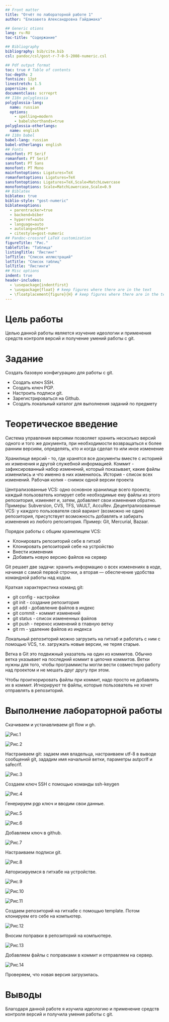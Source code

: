 ```yaml
---
## Front matter
title: "Отчёт по лабораторной работе 1"
author: "Елизавета Александровна Гайдамака"

## Generic otions
lang: ru-RU
toc-title: "Содержание"

## Bibliography
bibliography: bib/cite.bib
csl: pandoc/csl/gost-r-7-0-5-2008-numeric.csl

## Pdf output format
toc: true # Table of contents
toc-depth: 2
fontsize: 12pt
linestretch: 1.5
papersize: a4
documentclass: scrreprt
## I18n polyglossia
polyglossia-lang:
  name: russian
  options:
	- spelling=modern
	- babelshorthands=true
polyglossia-otherlangs:
  name: english
## I18n babel
babel-lang: russian
babel-otherlangs: english
## Fonts
mainfont: PT Serif
romanfont: PT Serif
sansfont: PT Sans
monofont: PT Mono
mainfontoptions: Ligatures=TeX
romanfontoptions: Ligatures=TeX
sansfontoptions: Ligatures=TeX,Scale=MatchLowercase
monofontoptions: Scale=MatchLowercase,Scale=0.9
## Biblatex
biblatex: true
biblio-style: "gost-numeric"
biblatexoptions:
  - parentracker=true
  - backend=biber
  - hyperref=auto
  - language=auto
  - autolang=other*
  - citestyle=gost-numeric
## Pandoc-crossref LaTeX customization
figureTitle: "Рис."
tableTitle: "Таблица"
listingTitle: "Листинг"
lofTitle: "Список иллюстраций"
lotTitle: "Список таблиц"
lolTitle: "Листинги"
## Misc options
indent: true
header-includes:
  - \usepackage{indentfirst}
  - \usepackage{float} # keep figures where there are in the text
  - \floatplacement{figure}{H} # keep figures where there are in the text
---
```


# Цель работы

Целью данной работы является изучение идеологии и применения средств контроля версий и получение умений работы с git.

# Задание

Создать базовую конфигурацию для работы с git.
- Создать ключ SSH.
- Создать ключ PGP.
- Настроить подписи git.
- Зарегистрироваться на Github.
- Создать локальный каталог для выполнения заданий по предмету

# Теоретическое введение

Система управления версиями позволяет хранить несколько версий одного и того же документа, при необходимости возвращаться к более ранним версиям, определять, кто и когда сделал то или иное изменение

Хранилище версий - то, где хранятся все документы вместе с историей их изменения и другой служебной информацией.
Коммит - зафиксированный набор изменений, который показывает, какие файлы изменились и что именно в них изменилось.
История - список всех изменений.
Рабочая копия - снимок одной версии проекта

Централизованные VCS: одно основное хранилище всего проекта; каждый пользователь копирует себе необходимые ему файлы из этого репозитория, изменяет и, затем, добавляет свои изменения обратно. Примеры: Subversion, CVS, TFS, VAULT, AccuRev.
Децентрализованные VCS: у каждого пользователя свой вариант (возможно не один) репозитория, присутствует возможность добавлять и забирать изменения из любого репозитория. Пример: Git, Mercurial, Bazaar.

Порядок работы с общим хранилищем VCS:

- Клонировать репозиторий себе в гитхаб
- Клонировать репозиторий себе на устройство
- Внести изменения
- Добавить новую версию файлов на сервер

Git решает две задачи: хранить информацию о всех изменениях в коде, начиная с самой первой строчки, а вторая — обеспечение удобства командной работы над кодом.

Краткая характеристика команд git:

- git config - настройки
- git init - создание репозитория
- git add - добавление файлов в индекс
- git commit - коммит изменений
- git status -  список измененных файлов
- git push - перенос изменений в главную ветку
- git rm - удаление файлов из индекса

Локальный репозиторий можно загрузить на гитхаб и работать с ним с помощью VCS, т.е. загружать новые версии, не теряя старые.

Ветка в Git это подвижный указатель на один из коммитов. Обычно ветка указывает на последний коммит в цепочке коммитов. Ветки нужны для того, чтобы программисты могли вести совместную работу над проектом и не мешать друг другу при этом.

Чтобы проигнорировать файлы при коммит, надо просто не добавлять их в коммит. Игнорируют те файлы, которые пользователь не хочет отправлять в репозиторий.

# Выполнение лабораторной работы

Cкачиваем и устанавливаем git flow и gh.

![Рис.1](image\picture1.png)  

![Рис.2](image\picture2.png)  

Настраиваем git: задаем имя владельца, настраиваем utf-8 в выводе сообщений git, зададим имя начальной ветки, параметры autpcrlf и safecrlf.

![Рис.3](image\picture3.png) 

Создаем ключ SSH с помощью команды ssh-keygen

![Рис.4](image\picture4.png)  

Генерируем pgp ключ и вводим свои данные.

![Рис.5](image\picture5.png)  

![Рис.6](image\picture6.png)  

Добавляем ключ в github.

![Рис.7](image\picture7.png)  

Настраиваем подписи git.

![Рис.8](image\picture8.png)  

Авторизируемся в гитхабе на устройстве.

![Рис.9](image\picture9.png)

![Рис.10](image\picture10.png)

![Рис.11](image\picture11.png)

Создаем репозиторий на гитхабе с помощью template. Потом клонируем его себе на компьютер.


![Рис.12](image\picture12.png)  

Вносим поправки в репозиторий на компьютере.

![Рис.13](image\picture13.png)  

Добавляем файлы с поправками в коммит и отправляем на сервер.

![Рис.14](image\picture14.png)  

Проверяем, что новая версия загрузилась.

# Выводы

Благодаря данной работе я изучила идеологию и применение средств контроля версий и получила умения работы с git.
